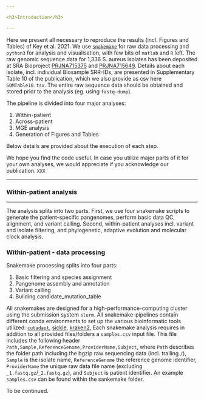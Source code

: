 ```yaml
---

<h3>Introduction</h3>  

---  
```


Here we present all necessary to reproduce the results (incl. Figures and Tables) of Key et al. 2021. We use [`snakemake`](https://snakemake.readthedocs.io/en/stable/) for raw data processing and `python3` for analysis and visualisation, with few bits of `matlab` and `R` left. The raw genomic sequence data for 1,336 S. aureus isolates has been deposited at SRA Bioproject [PRJNA715375](https://www.ncbi.nlm.nih.gov/bioproject/PRJNA715375/) and [PRJNA715649](https://www.ncbi.nlm.nih.gov/bioproject/PRJNA715649/). Details about each isolate, incl. individual Biosample SRR-IDs, are presented in Supplementary Table 10 of the publication, which we also provide as csv here `SOMTable10.tsv`. The entire raw sequence data should be obtained and stored prior to the analysis (eg.  using `fastq-dump`).

The pipeline is divided into four major analyses:
1. Within-patient
2. Across-patient
3. MGE analysis
4. Generation of Figures and Tables

Below details are provided about the execution of each step.

We hope you find the code useful. In case you utilize major parts of it for your own analyses, we would appreciate if you acknowledge our publication. `XXX`

---

<h3>Within-patient analysis</h3>  

---

The analysis splits into two parts. First, we use four snakemake scripts to generate the patient-specific pangenomes, perform basic data QC, alignment, and variant calling. Second, within-patient analyses incl. variant and isolate filtering, and phylogenetic, adaptive evolution and molecular clock analysis.

<h3>Within-patient - data processing</h3>  

Snakemake processing splits into four parts:
1. Basic filtering and species assignment
2. Pangenome assembly and annotation
3. Variant calling
4. Building candidate_mutation_table

All snakemakes are designed for a high-performance-computing cluster using the submission system `slurm`. All snakemake-pipelines contain different conda environments to set up the various bioinformatic tools utilized: [`cutadapt`](), [sickle](), [kraken2](), 
Each snakemake analysis requires in addition to all provided files/folders a `samples.csv` input file. This file includes the following header `Path,Sample,ReferenceGenome,ProviderName,Subject`, where `Path` describes the folder path including the bgzip raw sequencing data (incl. trailing `/`), `Sample` is the isolate name, `ReferenceGenome` the reference genome identifier, `ProviderName` the unique raw data file name (excluding `_1.fastq.gz`/`_2.fastq.gz`), and `Subject` is patient identifier. An example `samples.csv` can be found within the sankemake folder.

To be continued.



